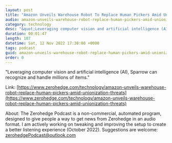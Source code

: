 ```yaml
---
layout: post
title: "Amazon Unveils Warehouse Robot To Replace Human Pickers Amid Unionization Threats"
audio: amazon-unveils-warehouse-robot-replace-human-pickers-amid-unionization-threats-0
category: technology
desc: "&quot;Leveraging computer vision and artificial intelligence (AI), Sparrow can recognize and handle millions of items.&quot; "
duration: 00:01:47
length: 107
datetime: Sat, 12 Nov 2022 17:30:00 +0000
tags: podcast
guid: amazon-unveils-warehouse-robot-replace-human-pickers-amid-unionization-threats-0
order: 0
---
```

&quot;Leveraging computer vision and artificial intelligence (AI), Sparrow can recognize and handle millions of items.&quot; 

Link: [https://www.zerohedge.com/technology/amazon-unveils-warehouse-robot-replace-human-pickers-amid-unionization-threats](https://www.zerohedge.com/technology/amazon-unveils-warehouse-robot-replace-human-pickers-amid-unionization-threats)

About: The Zerohedge Podcast is a non-commercial, automated program, designed to give people a way to get news from Zerohedge in an audio format.  I am actively working on tweaking and improving the setup to create a better listening experience (October 2022).  Suggestions are welcome: [zerohedgePodcast@outlook.com](mailto:zerohedgePodcast@outlook.com)
